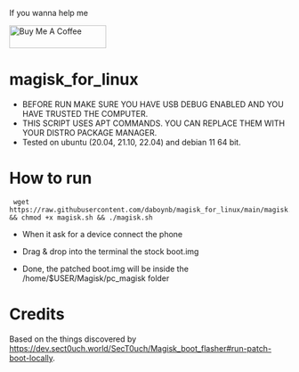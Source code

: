 If you wanna help me

<a href="https://www.buymeacoffee.com/daboynb" target="_blank"><img src="https://cdn.buymeacoffee.com/buttons/default-orange.png" alt="Buy Me A Coffee" height="41" width="174"></a>

# magisk_for_linux

- BEFORE RUN MAKE SURE YOU HAVE USB DEBUG ENABLED AND YOU HAVE TRUSTED THE COMPUTER.
- THIS SCRIPT USES APT COMMANDS. YOU CAN REPLACE THEM WITH YOUR DISTRO PACKAGE MANAGER.
- Tested on ubuntu (20.04, 21.10, 22.04) and debian 11 64 bit.

# How to  run

     wget https://raw.githubusercontent.com/daboynb/magisk_for_linux/main/magisk.sh && chmod +x magisk.sh && ./magisk.sh

  - When it ask for a device connect the phone

  - Drag & drop into the terminal the stock boot.img

  - Done, the patched boot.img will be inside the /home/$USER/Magisk/pc_magisk folder

# Credits 

Based on the things discovered by https://dev.sect0uch.world/SecT0uch/Magisk_boot_flasher#run-patch-boot-locally.
